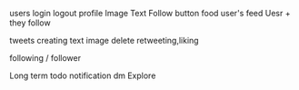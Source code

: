users
login
logout
profile
    Image
    Text
    Follow button
food
    user's feed 
    Uesr + they follow 

tweets
    creating
        text 
        image
    delete
    retweeting,liking

following / follower




Long term todo
    notification
    dm
    Explore
